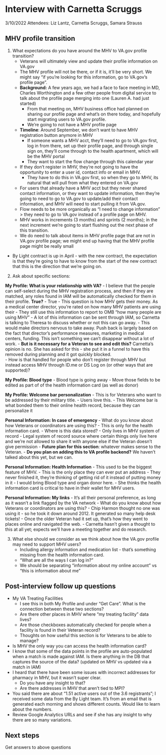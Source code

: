 # Interview with Carnetta Scruggs
3/10/2022
Attendees: Liz Lantz, Carnetta Scruggs, Samara Strauss

## MHV profile transition
1. What expectations do you have around the MHV to VA.gov profile transition?
	- Veterans will ultimately view and update their profile information on VA.gov
	- The MHV profile will not be there, or if it is, it’ll be very short. We might say “if you’re looking for this information, go to VA.gov’s profile page”.
	- **Background:** A few years ago, we had a face to face meeting in MD, Charles Worthington and a few other people from digital service to talk about the profile page merging into one (Lauren A. had just started)
		- From that meeting on, MHV business office had planned on sharing our profile page and what’s on there today, and hopefully start migrating users to VA.gov profile.
		- We’re going to not have a MHV profile page
	- **Timeline**: Around September, we don’t want to have MHV registration button anymore in MHV
		- If someone wants a MHV acct, they’ll need to go to VA.gov first, log in from there, set up their profile page, and through single sign on, they’ll come through to the health apartment, which will be the MHV portal
		- They want to start the flow change through this calendar year
	- If they don’t register in MHV, they’re not going to have the opportunity to enter a user id, contact info or email in MHV. 
		- They have to do this in VA.gov first, so when they go to MHV, its natural that will pull from what they entered on VA.gov
	- For users that already have a MHV acct but they never shared contact information, or they want to update information, then they’re going to need to go to VA.gov to update/add their contact information, and MHV will need to start pulling it from VA.gov.
	- Flow needs to be more organically as “I need to change information” > they need to go to VA.gov instead of a profile page on MHV.
	- MHV works in increments (3 months) and sprints (2 months); in the next increment we’re going to start flushing out the next phase of this transition.
	- We do need to talk about items in MHV profile page that are not in VA.gov profile page; we might end up having that the MHV profile page might be really small
- By Light contract is up in April - with the new contract, the expectation is that they’re going to have to know from the start of the new contract that this is the direction that we’re going on.

2. Ask about specific sections:

**My Profile: What is your relationship with VA?**
	- I believe that the people can self-select during the MHV registration process, and then if they are matched, any roles found in IAM will be automatically checked for them in their profile.  **True?**
		- True
		- This question is how MHV gets their money. As a medical center director, you’re rated on how many MHV patients are using their 
		- They still use this information to report to OMB “how many people are using MHV”
		- A lot of this information can be sent through IAM, so Carnetta is talking to Theresa to discuss whether or not this can go away. 
			- This would make directors nervous to take away. Push back is largely based on the fact that director’s performance measures, marketing in medical centers, funding.  This isn’t something we can’t disappear without a lot of work.
		- **But is it necessary for a Veteran to see and edit this?** Carnetta’s opinion is no. She has asked for this - she put it in a funnel to have this removed during planning and it got quickly blocked.	
	- How is that handled for people who don’t register through MHV but instead access MHV through ID.me or DS Log on (or other ways that are supported)?

**My Profile: Blood type**
	- Blood type is going away
	- Move those fields to be edited as part of of the health information card (as well as donor)

**My Profile: Welcome bar personalization**
		- This is for Veterans who want to be addressed by their military title.
		- Users love this.
		- This Welcome bar is what bonded them to their online health record, because they can personalize it

**Personal Information: In case of emergency**
		- What do you know about how Veterans or coordinators are using this?
			- This is only for the health information card.
		- Where is this data stored?
			- Only lives in MHV system of record
				- Legal system of record source where certain things only live here and we’re not allowed to share it with anyone else if the Veteran doesn’t give permission
		- **Future plan for this section**: whatever makes sense to the Veteran. 
		- **Do you plan on adding this to VA profile backend?** We haven’t talked about this yet, but we can.

**Personal Information: Health Information**
		- This used to be the biggest feature of MHV.
		- This is the only place they can ever put an address
		- They never finished it, they’re thinking of getting rid of it instead of putting money in it
		- I would bring Blood type and organ donor here.
		- She thinks the health information card is critical to have in their wallet for MHV users.

**Personal Information: My links**
		- It’s all their personal preference, as long as it wasn’t a link flagged by the VA network
		- What do you know about how Veterans or coordinators are using this?
			- Chip Harmon thought no one was using it - so he took it down around 2012. It generated so many help desk tickets!
			- Once the older Veteran had it set up, that’s how they went to places online and navigated the web.
			- Carnetta hasn’t given a thought to this at all yet; expects we’ll have a meeting together and do research. 

3. What else should we consider as we think about how the VA.gov profile may need to support MHV users?
	- Including allergy information and medication list - that’s something missing from the health information card.
	- “What are all the ways I can log in?” 
	- We should be separating “information about my online account” vs “this is information about me” 

## Post-interview follow up questions
- My VA Treating Facilities
	- I see this in both My Profile and under “Get Care”. What is the connection between these two sections?
	- Are there other places in MHV where “my treating facility” data lives?
	- Are those checkboxes automatically checked for people when a facility is found in their Veteran record?
	- Thoughts on how useful this section is for Veterans to be able to manage?
- Is MHV the only way you can access the health information card?
- I know that some of the data points in the profile are auto-populated when a match is made against IAM.  Is there anything in the DB that captures the source of the data? (updated on MHV vs updated via a match in IAM)
- I heard that there have been some issues with incorrect addresses for pharmacy in MHV, but it wasn’t super clear. 
	- Do you have any insight to that? 
	- Are there addresses in MHV that aren’t tied to MPI?
- You said there are about “1.51 active users out of the 3.6 registrants”; I received some data from the By Light team. It’s from an email that is generated each morning and shows different counts. Would like to learn about the numbers.
- Review Google Analytics URLs and see if she has any insight to why there are so many variations.

## Next steps
Get answers to above questions
